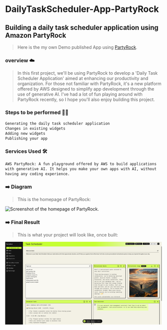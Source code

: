 # DailyTaskScheduler-App-PartyRock


## Building a daily task scheduler application using Amazon PartyRock 


>  Here is the my own Demo published App using [PartyRock](https://partyrock.aws/u/Adhil/PAGBXiQFZ/Task-Scheduler).



### overview ☁️


> In this first project, we'll be using PartyRock to develop a 'Daily Task Scheduler Application' aimed at enhancing our productivity and organization. For those not familiar with PartyRock, it's a new         platform offered by AWS designed to simplify app development through the use of generative AI. I've had a lot of fun playing around with PartyRock recently, so I hope you'll also enjoy building this          project.


### Steps to be performed 👩‍💻


    Generating the daily task scheduler application
    Changes in existing widgets
    Adding new widgets
    Publishing your app


### Services Used 🛠

    AWS PartyRock: A fun playground offered by AWS to build applications with generative AI. It helps you make your own apps with AI, without having any coding experience.


### ➡️ Diagram


> This is the homepage of PartyRock:

![Screenshot of the homepage of PartyRock.](https://media2.dev.to/dynamic/image/width=1000,height=420,fit=cover,gravity=auto,format=auto/https%3A%2F%2Fdev-to-uploads.s3.amazonaws.com%2Fuploads%2Farticles%2F4vvzbi5n1kfnqcvetasx.jpg)



### ➡️ Final Result


> This is what your project will look like, once built:


![Screenshot of the homepage of PartyRock.](./TaskSchedulerApp.png)













